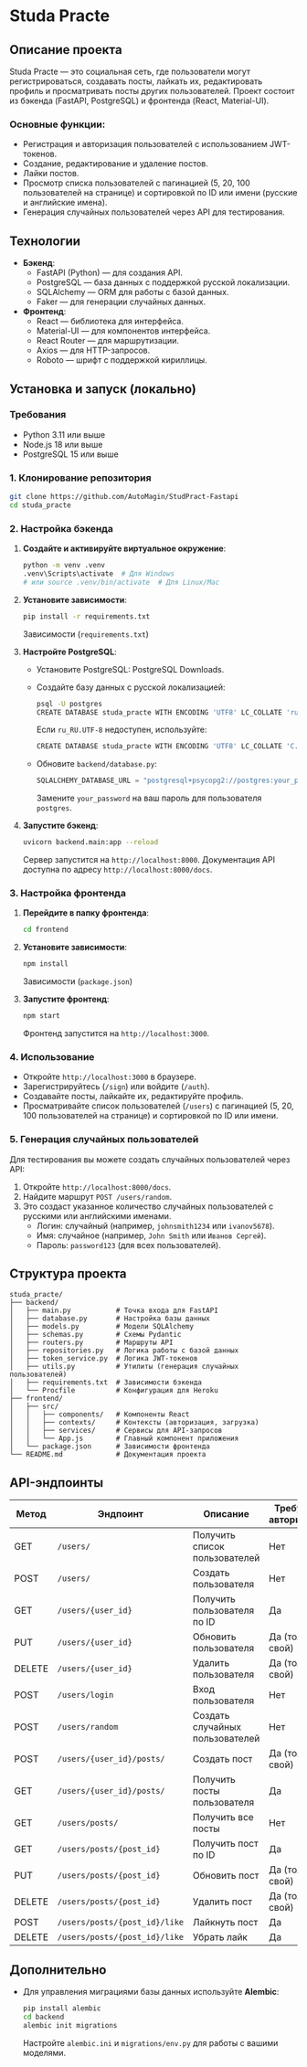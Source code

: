 # Studa Practe

## Описание проекта

Studa Practe — это социальная сеть, где пользователи могут регистрироваться, создавать посты, лайкать их, редактировать профиль и просматривать посты других пользователей. Проект состоит из бэкенда (FastAPI, PostgreSQL) и фронтенда (React, Material-UI).

### Основные функции:

- Регистрация и авторизация пользователей с использованием JWT-токенов.
- Создание, редактирование и удаление постов.
- Лайки постов.
- Просмотр списка пользователей с пагинацией (5, 20, 100 пользователей на странице) и сортировкой по ID или имени (русские и английские имена).
- Генерация случайных пользователей через API для тестирования.

## Технологии

- **Бэкенд**:
  - FastAPI (Python) — для создания API.
  - PostgreSQL — база данных с поддержкой русской локализации.
  - SQLAlchemy — ORM для работы с базой данных.
  - Faker — для генерации случайных данных.
- **Фронтенд**:
  - React — библиотека для интерфейса.
  - Material-UI — для компонентов интерфейса.
  - React Router — для маршрутизации.
  - Axios — для HTTP-запросов.
  - Roboto — шрифт с поддержкой кириллицы.

## Установка и запуск (локально)

### Требования

- Python 3.11 или выше
- Node.js 18 или выше
- PostgreSQL 15 или выше

### 1. Клонирование репозитория

```bash
git clone https://github.com/AutoMagin/StudPract-Fastapi
cd studa_practe
```

### 2. Настройка бэкенда

1. **Создайте и активируйте виртуальное окружение**:

   ```bash
   python -m venv .venv
   .venv\Scripts\activate  # Для Windows
   # или source .venv/bin/activate  # Для Linux/Mac
   ```

2. **Установите зависимости**:

   ```bash
   pip install -r requirements.txt
   ```

   Зависимости (`requirements.txt`)

3. **Настройте PostgreSQL**:

   - Установите PostgreSQL: PostgreSQL Downloads.

   - Создайте базу данных с русской локализацией:

     ```bash
     psql -U postgres
     CREATE DATABASE studa_practe WITH ENCODING 'UTF8' LC_COLLATE 'ru_RU.UTF-8' LC_CTYPE 'ru_RU.UTF-8' TEMPLATE template0;
     ```

     Если `ru_RU.UTF-8` недоступен, используйте:

     ```bash
     CREATE DATABASE studa_practe WITH ENCODING 'UTF8' LC_COLLATE 'C.UTF-8' LC_CTYPE 'C.UTF-8' TEMPLATE template0;
     ```

   - Обновите `backend/database.py`:

     ```python
     SQLALCHEMY_DATABASE_URL = "postgresql+psycopg2://postgres:your_password@localhost:5432/studa_practe"
     ```

     Замените `your_password` на ваш пароль для пользователя `postgres`.

4. **Запустите бэкенд**:

   ```bash
   uvicorn backend.main:app --reload
   ```

   Сервер запустится на `http://localhost:8000`. Документация API доступна по адресу `http://localhost:8000/docs`.

### 3. Настройка фронтенда

1. **Перейдите в папку фронтенда**:

   ```bash
   cd frontend
   ```

2. **Установите зависимости**:

   ```bash
   npm install
   ```

   Зависимости (`package.json`)

3. **Запустите фронтенд**:

   ```bash
   npm start
   ```

   Фронтенд запустится на `http://localhost:3000`.

### 4. Использование

- Откройте `http://localhost:3000` в браузере.
- Зарегистрируйтесь (`/sign`) или войдите (`/auth`).
- Создавайте посты, лайкайте их, редактируйте профиль.
- Просматривайте список пользователей (`/users`) с пагинацией (5, 20, 100 пользователей на странице) и сортировкой по ID или имени.

### 5. Генерация случайных пользователей

Для тестирования вы можете создать случайных пользователей через API:

1. Откройте `http://localhost:8000/docs`.
2. Найдите маршрут `POST /users/random`.
3. Это создаст указанное количество случайных пользователей с русскими или английскими именами.
   - Логин: случайный (например, `johnsmith1234` или `ivanov5678`).
   - Имя: случайное (например, `John Smith` или `Иванов Сергей`).
   - Пароль: `password123` (для всех пользователей).



## Структура проекта

```
studa_practe/
├── backend/
│   ├── main.py           # Точка входа для FastAPI
│   ├── database.py       # Настройка базы данных
│   ├── models.py         # Модели SQLAlchemy
│   ├── schemas.py        # Схемы Pydantic
│   ├── routers.py        # Маршруты API
│   ├── repositories.py   # Логика работы с базой данных
│   ├── token_service.py  # Логика JWT-токенов
│   ├── utils.py          # Утилиты (генерация случайных пользователей)
│   ├── requirements.txt  # Зависимости бэкенда
│   └── Procfile          # Конфигурация для Heroku
├── frontend/
│   ├── src/
│   │   ├── components/   # Компоненты React
│   │   ├── contexts/     # Контексты (авторизация, загрузка)
│   │   ├── services/     # Сервисы для API-запросов
│   │   └── App.js        # Главный компонент приложения
│   └── package.json      # Зависимости фронтенда
└── README.md             # Документация проекта
```

## API-эндпоинты

| Метод | Эндпоинт | Описание | Требуется авторизация |
| --- | --- | --- | --- |
| GET | `/users/` | Получить список пользователей | Нет |
| POST | `/users/` | Создать пользователя | Нет |
| GET | `/users/{user_id}` | Получить пользователя по ID | Да |
| PUT | `/users/{user_id}` | Обновить пользователя | Да (только свой) |
| DELETE | `/users/{user_id}` | Удалить пользователя | Да (только свой) |
| POST | `/users/login` | Вход пользователя | Нет |
| POST | `/users/random` | Создать случайных пользователей | Нет |
| POST | `/users/{user_id}/posts/` | Создать пост | Да (только свой) |
| GET | `/users/{user_id}/posts/` | Получить посты пользователя | Да |
| GET | `/users/posts/` | Получить все посты | Нет |
| GET | `/users/posts/{post_id}` | Получить пост по ID | Да |
| PUT | `/users/posts/{post_id}` | Обновить пост | Да (только свой) |
| DELETE | `/users/posts/{post_id}` | Удалить пост | Да (только свой) |
| POST | `/users/posts/{post_id}/like` | Лайкнуть пост | Да |
| DELETE | `/users/posts/{post_id}/like` | Убрать лайк | Да |

## Дополнительно

- Для управления миграциями базы данных используйте **Alembic**:

  ```bash
  pip install alembic
  cd backend
  alembic init migrations
  ```

  Настройте `alembic.ini` и `migrations/env.py` для работы с вашими моделями.
